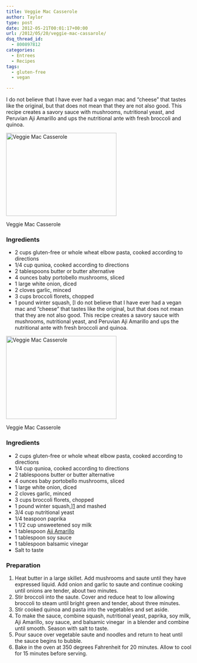 ```yaml
---
title: Veggie Mac Casserole
author: Taylor
type: post
date: 2012-05-21T00:01:17+00:00
url: /2012/05/20/veggie-mac-cassarole/
dsq_thread_id:
  - 800897812
categories:
  - Entrees
  - Recipes
tags:
  - gluten-free
  - vegan

---
```

I do not believe that I have ever had a vegan mac and &#8220;cheese&#8221; that tastes like the original, but that does not mean that they are not also good. This recipe creates a savory sauce with mushrooms, nutritional yeast, and Peruvian Aji Amarillo and ups the nutritional ante with fresh broccoli and quinoa.

<div id="attachment_840" style="width: 310px" class="wp-caption alignright">
  <a href="{{% mediaroot %}}uploads/2012/05/P5200448.jpg" rel="lightbox[815]"><img class="size-medium wp-image-840" src="{{% mediaroot %}}uploads/2012/05/P5200448-300x225.jpg" alt="Veggie Mac Casserole" width="300" height="225" srcset="{{% mediaroot %}}uploads/2012/05/P5200448-300x225.jpg 300w, {{% mediaroot %}}uploads/2012/05/P5200448-1024x768.jpg 1024w, {{% mediaroot %}}uploads/2012/05/P5200448-400x300.jpg 400w" sizes="(max-width: 300px) 100vw, 300px" /></a>
  
  <p class="wp-caption-text">
    Veggie Mac Casserole
  </p>
</div>

### Ingredients

  * 2 cups gluten-free or whole wheat elbow pasta, cooked according to directions
  * 1/4 cup qunioa, cooked according to directions
  * 2 tablespoons butter or butter alternative
  * 4 ounces baby portobello mushrooms, sliced
  * 1 large white onion, diced
  * 2 cloves garlic, minced
  * 3 cups broccoli florets, chopped
  * 1 pound winter squash, [I do not believe that I have ever had a vegan mac and &#8220;cheese&#8221; that tastes like the original, but that does not mean that they are not also good. This recipe creates a savory sauce with mushrooms, nutritional yeast, and Peruvian Aji Amarillo and ups the nutritional ante with fresh broccoli and quinoa.

<div id="attachment_840" style="width: 310px" class="wp-caption alignright">
  <a href="{{% mediaroot %}}uploads/2012/05/P5200448.jpg" rel="lightbox[815]"><img class="size-medium wp-image-840" src="{{% mediaroot %}}uploads/2012/05/P5200448-300x225.jpg" alt="Veggie Mac Casserole" width="300" height="225" srcset="{{% mediaroot %}}uploads/2012/05/P5200448-300x225.jpg 300w, {{% mediaroot %}}uploads/2012/05/P5200448-1024x768.jpg 1024w, {{% mediaroot %}}uploads/2012/05/P5200448-400x300.jpg 400w" sizes="(max-width: 300px) 100vw, 300px" /></a>
  
  <p class="wp-caption-text">
    Veggie Mac Casserole
  </p>
</div>

### Ingredients

  * 2 cups gluten-free or whole wheat elbow pasta, cooked according to directions
  * 1/4 cup qunioa, cooked according to directions
  * 2 tablespoons butter or butter alternative
  * 4 ounces baby portobello mushrooms, sliced
  * 1 large white onion, diced
  * 2 cloves garlic, minced
  * 3 cups broccoli florets, chopped
  * 1 pound winter squash,][1] and mashed
  * 3/4 cup nutritional yeast
  * 1/4 teaspoon paprika
  * 1 1/2 cup unsweetened soy milk
  * 1 tablespoon [Aji Amarillo][2]
  * 1 tablespoon soy sauce
  * 1 tablespoon balsamic vinegar
  * Salt to taste

### Preparation

  1. Heat butter in a large skillet. Add mushrooms and saute until they have expressed liquid. Add onion and garlic to saute and continue cooking until onions are tender, about two minutes.
  2. Stir broccoli into the saute. Cover and reduce heat to low allowing broccoli to steam until bright green and tender, about three minutes.
  3. Stir cooked quinoa and pasta into the vegetables and set aside.
  4. To make the sauce, combine squash, nutritional yeast, paprika, soy milk, Aji Amarillo, soy sauce, and balsamic vinegar  in a blender and combine until smooth. Season with salt to taste.
  5. Pour sauce over vegetable saute and noodles and return to heat until the sauce begins to bubble.
  6. Bake in the oven at 350 degrees Fahrenheit for 20 minutes. Allow to cool for 15 minutes before serving.

&nbsp;

 [1]: http://kitchen.coseppi.com/2012/05/how-to-cook-winter-squash/ "How to Cook Winter Squash"
 [2]: http://kitchen.coseppi.com/2012/03/aji-amarillo/ "Ají Amarillo"